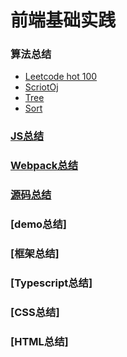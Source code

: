 # 前端基础实践
### 算法总结
* [Leetcode hot 100](https://github.com/zhousiyaoyao/FE/blob/master/JS/Algorithm/leetcode_hot_100.js)
* [ScriotOj](https://github.com/zhousiyaoyao/FE/blob/master/JS/Algorithm/ScriptOj.js)
* [Tree](https://github.com/zhousiyaoyao/FE/blob/master/JS/Algorithm/tree_iterate.js)
* [Sort](https://github.com/zhousiyaoyao/FE/blob/master/JS/Algorithm/sort.js)
### [JS总结](https://github.com/zhousiyaoyao/FE/blob/master/JS/js.md)
### [Webpack总结](https://github.com/zhousiyaoyao/FE/blob/master/Project/webpack.md)
### [源码总结](https://github.com/zhousiyaoyao/FE/blob/master/Source_code/vue_source_code.md)
### [demo总结]
### [框架总结]
### [Typescript总结]
### [CSS总结]
### [HTML总结]